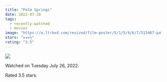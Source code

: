 ```yaml
---
title: "Palm Springs"
date: 2022-07-26
tags:
  - recently-watched
  - movies
image: "https://a.ltrbxd.com/resized/film-poster/5/1/5/4/6/7/515467-palm-springs-0-600-0-900-crop.jpg?v=d3df94888b"
stars: "★★★½"
rating: "3.5"
---
```


<div class="letterboxd-movie-data-content">
   <p><img src="https://a.ltrbxd.com/resized/film-poster/5/1/5/4/6/7/515467-palm-springs-0-600-0-900-crop.jpg?v=d3df94888b"/></p> <p>Watched on Tuesday July 26, 2022.</p> 
  <p>Rated 3.5 stars.<p>
  <div class="float-clear"></div>
</div>
